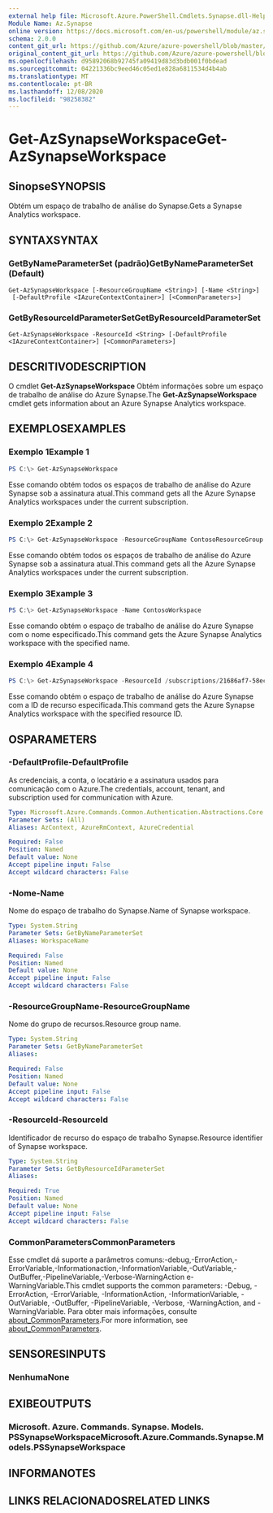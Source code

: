 ```yaml
---
external help file: Microsoft.Azure.PowerShell.Cmdlets.Synapse.dll-Help.xml
Module Name: Az.Synapse
online version: https://docs.microsoft.com/en-us/powershell/module/az.synapse/get-azsynapseworkspace
schema: 2.0.0
content_git_url: https://github.com/Azure/azure-powershell/blob/master/src/Synapse/Synapse/help/Get-AzSynapseWorkspace.md
original_content_git_url: https://github.com/Azure/azure-powershell/blob/master/src/Synapse/Synapse/help/Get-AzSynapseWorkspace.md
ms.openlocfilehash: d95892068b92745fa09419d83d3bdb001f0bdead
ms.sourcegitcommit: 04221336bc9eed46c05ed1e828a6811534d4b4ab
ms.translationtype: MT
ms.contentlocale: pt-BR
ms.lasthandoff: 12/08/2020
ms.locfileid: "98258382"
---
```

# <span data-ttu-id="ed052-101">Get-AzSynapseWorkspace</span><span class="sxs-lookup"><span data-stu-id="ed052-101">Get-AzSynapseWorkspace</span></span>

## <span data-ttu-id="ed052-102">Sinopse</span><span class="sxs-lookup"><span data-stu-id="ed052-102">SYNOPSIS</span></span>
<span data-ttu-id="ed052-103">Obtém um espaço de trabalho de análise do Synapse.</span><span class="sxs-lookup"><span data-stu-id="ed052-103">Gets a Synapse Analytics workspace.</span></span>

## <span data-ttu-id="ed052-104">SYNTAX</span><span class="sxs-lookup"><span data-stu-id="ed052-104">SYNTAX</span></span>

### <span data-ttu-id="ed052-105">GetByNameParameterSet (padrão)</span><span class="sxs-lookup"><span data-stu-id="ed052-105">GetByNameParameterSet (Default)</span></span>
```
Get-AzSynapseWorkspace [-ResourceGroupName <String>] [-Name <String>]
 [-DefaultProfile <IAzureContextContainer>] [<CommonParameters>]
```

### <span data-ttu-id="ed052-106">GetByResourceIdParameterSet</span><span class="sxs-lookup"><span data-stu-id="ed052-106">GetByResourceIdParameterSet</span></span>
```
Get-AzSynapseWorkspace -ResourceId <String> [-DefaultProfile <IAzureContextContainer>] [<CommonParameters>]
```

## <span data-ttu-id="ed052-107">DESCRITIVO</span><span class="sxs-lookup"><span data-stu-id="ed052-107">DESCRIPTION</span></span>
<span data-ttu-id="ed052-108">O cmdlet **Get-AzSynapseWorkspace** Obtém informações sobre um espaço de trabalho de análise do Azure Synapse.</span><span class="sxs-lookup"><span data-stu-id="ed052-108">The **Get-AzSynapseWorkspace** cmdlet gets information about an Azure Synapse Analytics workspace.</span></span>

## <span data-ttu-id="ed052-109">EXEMPLOS</span><span class="sxs-lookup"><span data-stu-id="ed052-109">EXAMPLES</span></span>

### <span data-ttu-id="ed052-110">Exemplo 1</span><span class="sxs-lookup"><span data-stu-id="ed052-110">Example 1</span></span>
```powershell
PS C:\> Get-AzSynapseWorkspace
```

<span data-ttu-id="ed052-111">Esse comando obtém todos os espaços de trabalho de análise do Azure Synapse sob a assinatura atual.</span><span class="sxs-lookup"><span data-stu-id="ed052-111">This command gets all the Azure Synapse Analytics workspaces under the current subscription.</span></span>

### <span data-ttu-id="ed052-112">Exemplo 2</span><span class="sxs-lookup"><span data-stu-id="ed052-112">Example 2</span></span>
```powershell
PS C:\> Get-AzSynapseWorkspace -ResourceGroupName ContosoResourceGroup
```

<span data-ttu-id="ed052-113">Esse comando obtém todos os espaços de trabalho de análise do Azure Synapse sob a assinatura atual.</span><span class="sxs-lookup"><span data-stu-id="ed052-113">This command gets all the Azure Synapse Analytics workspaces under the current subscription.</span></span>

### <span data-ttu-id="ed052-114">Exemplo 3</span><span class="sxs-lookup"><span data-stu-id="ed052-114">Example 3</span></span>
```powershell
PS C:\> Get-AzSynapseWorkspace -Name ContosoWorkspace
```

<span data-ttu-id="ed052-115">Esse comando obtém o espaço de trabalho de análise do Azure Synapse com o nome especificado.</span><span class="sxs-lookup"><span data-stu-id="ed052-115">This command gets the Azure Synapse Analytics workspace with the specified name.</span></span>

### <span data-ttu-id="ed052-116">Exemplo 4</span><span class="sxs-lookup"><span data-stu-id="ed052-116">Example 4</span></span>
```powershell
PS C:\> Get-AzSynapseWorkspace -ResourceId /subscriptions/21686af7-58ec-4f4d-9c68-f431f4db4edd/resourceGroups/ContosoResourceGroup/providers/Microsoft.Synapse/workspaces/ContosoWorkspace
```

<span data-ttu-id="ed052-117">Esse comando obtém o espaço de trabalho de análise do Azure Synapse com a ID de recurso especificada.</span><span class="sxs-lookup"><span data-stu-id="ed052-117">This command gets the Azure Synapse Analytics workspace with the specified resource ID.</span></span>

## <span data-ttu-id="ed052-118">OS</span><span class="sxs-lookup"><span data-stu-id="ed052-118">PARAMETERS</span></span>

### <span data-ttu-id="ed052-119">-DefaultProfile</span><span class="sxs-lookup"><span data-stu-id="ed052-119">-DefaultProfile</span></span>
<span data-ttu-id="ed052-120">As credenciais, a conta, o locatário e a assinatura usados para comunicação com o Azure.</span><span class="sxs-lookup"><span data-stu-id="ed052-120">The credentials, account, tenant, and subscription used for communication with Azure.</span></span>

```yaml
Type: Microsoft.Azure.Commands.Common.Authentication.Abstractions.Core.IAzureContextContainer
Parameter Sets: (All)
Aliases: AzContext, AzureRmContext, AzureCredential

Required: False
Position: Named
Default value: None
Accept pipeline input: False
Accept wildcard characters: False
```

### <span data-ttu-id="ed052-121">-Nome</span><span class="sxs-lookup"><span data-stu-id="ed052-121">-Name</span></span>
<span data-ttu-id="ed052-122">Nome do espaço de trabalho do Synapse.</span><span class="sxs-lookup"><span data-stu-id="ed052-122">Name of Synapse workspace.</span></span>

```yaml
Type: System.String
Parameter Sets: GetByNameParameterSet
Aliases: WorkspaceName

Required: False
Position: Named
Default value: None
Accept pipeline input: False
Accept wildcard characters: False
```

### <span data-ttu-id="ed052-123">-ResourceGroupName</span><span class="sxs-lookup"><span data-stu-id="ed052-123">-ResourceGroupName</span></span>
<span data-ttu-id="ed052-124">Nome do grupo de recursos.</span><span class="sxs-lookup"><span data-stu-id="ed052-124">Resource group name.</span></span>

```yaml
Type: System.String
Parameter Sets: GetByNameParameterSet
Aliases:

Required: False
Position: Named
Default value: None
Accept pipeline input: False
Accept wildcard characters: False
```

### <span data-ttu-id="ed052-125">-ResourceId</span><span class="sxs-lookup"><span data-stu-id="ed052-125">-ResourceId</span></span>
<span data-ttu-id="ed052-126">Identificador de recurso do espaço de trabalho Synapse.</span><span class="sxs-lookup"><span data-stu-id="ed052-126">Resource identifier of Synapse workspace.</span></span>

```yaml
Type: System.String
Parameter Sets: GetByResourceIdParameterSet
Aliases:

Required: True
Position: Named
Default value: None
Accept pipeline input: False
Accept wildcard characters: False
```

### <span data-ttu-id="ed052-127">CommonParameters</span><span class="sxs-lookup"><span data-stu-id="ed052-127">CommonParameters</span></span>
<span data-ttu-id="ed052-128">Esse cmdlet dá suporte a parâmetros comuns:-debug,-ErrorAction,-ErrorVariable,-Informationaction,-InformationVariable,-OutVariable,-OutBuffer,-PipelineVariable,-Verbose-WarningAction e-WarningVariable.</span><span class="sxs-lookup"><span data-stu-id="ed052-128">This cmdlet supports the common parameters: -Debug, -ErrorAction, -ErrorVariable, -InformationAction, -InformationVariable, -OutVariable, -OutBuffer, -PipelineVariable, -Verbose, -WarningAction, and -WarningVariable.</span></span> <span data-ttu-id="ed052-129">Para obter mais informações, consulte [about_CommonParameters](http://go.microsoft.com/fwlink/?LinkID=113216).</span><span class="sxs-lookup"><span data-stu-id="ed052-129">For more information, see [about_CommonParameters](http://go.microsoft.com/fwlink/?LinkID=113216).</span></span>

## <span data-ttu-id="ed052-130">SENSORES</span><span class="sxs-lookup"><span data-stu-id="ed052-130">INPUTS</span></span>

### <span data-ttu-id="ed052-131">Nenhuma</span><span class="sxs-lookup"><span data-stu-id="ed052-131">None</span></span>

## <span data-ttu-id="ed052-132">EXIBE</span><span class="sxs-lookup"><span data-stu-id="ed052-132">OUTPUTS</span></span>

### <span data-ttu-id="ed052-133">Microsoft. Azure. Commands. Synapse. Models. PSSynapseWorkspace</span><span class="sxs-lookup"><span data-stu-id="ed052-133">Microsoft.Azure.Commands.Synapse.Models.PSSynapseWorkspace</span></span>

## <span data-ttu-id="ed052-134">INFORMA</span><span class="sxs-lookup"><span data-stu-id="ed052-134">NOTES</span></span>

## <span data-ttu-id="ed052-135">LINKS RELACIONADOS</span><span class="sxs-lookup"><span data-stu-id="ed052-135">RELATED LINKS</span></span>
